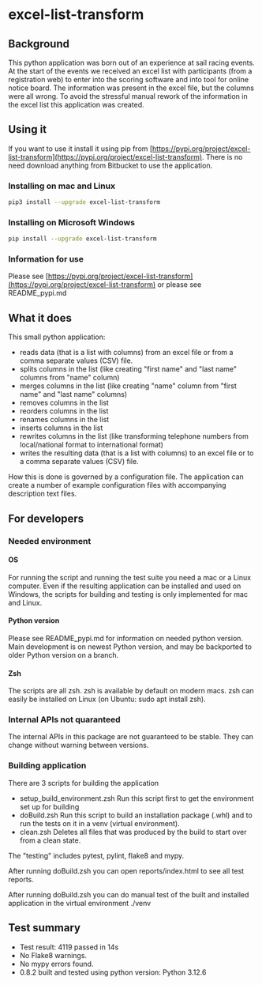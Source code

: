 # excel-list-transform

## Background

This python application was born out of an experience at sail racing events. At the start of the events we received an excel list with participants (from a registration web) to enter into the scoring software and into tool for online notice board. The information was present in the excel file, but the columns were all wrong. To avoid the stressful manual rework of the information in the excel list this application was created.

## Using it

If you want to use it install it using pip from [https://pypi.org/project/excel-list-transform](https://pypi.org/project/excel-list-transform). There is no need download anything from Bitbucket to use the application.

### Installing on mac and Linux

````sh
pip3 install --upgrade excel-list-transform
````

### Installing on Microsoft Windows

````sh
pip install --upgrade excel-list-transform
````

### Information for use

Please see [https://pypi.org/project/excel-list-transform](https://pypi.org/project/excel-list-transform) or please see README_pypi.md

## What it does

This small python application:

* reads data (that is a list with columns) from an excel file or from a comma separate values (CSV) file.
* splits columns in the list (like creating "first name" and "last name" columns from "name" column)
* merges columns in the list (like creating "name" column from "first name" and "last name" columns)
* removes columns in the list
* reorders columns in the list
* renames columns in the list
* inserts columns in the list
* rewrites columns in the list (like transforming telephone numbers from local/national format to international format)
* writes the resulting data (that is a list with columns) to an excel file or to a comma separate values (CSV) file.

How this is done is governed by a configuration file. The application can create a number of example configuration files with accompanying description text files.

## For developers

### Needed environment

#### OS

For running the script and running the test suite you need a mac or a Linux computer. Even if the resulting application can be installed and used on Windows, the scripts for building and testing is only implemented for mac and Linux.

#### Python version

Please see README_pypi.md for information on needed python version. Main development is on newest Python version, and may be backported to older Python version on a branch.

#### Zsh

The scripts are all zsh. zsh is available by default on modern macs. zsh can easily be installed on Linux (on Ubuntu: sudo apt install zsh).

### Internal APIs not quaranteed

The internal APIs in this package are not guaranteed to be stable. They can change without warning between versions.

### Building application

There are 3 scripts for building the application

* setup_build_environment.zsh
  Run this script first to get the environment set up for building
* doBuild.zsh
  Run this script to build an installation package (.whl) and to run the tests on it in a venv (virtual environment).
* clean.zsh
  Deletes all files that was produced by the build to start over from a clean state.

The "testing" includes pytest, pylint, flake8 and mypy.

After running doBuild.zsh you can open reports/index.html to see all test reports.

After running doBuild.zsh you can do manual test of the built and installed application in the virtual environment ./venv

## Test summary

* Test result: 4119 passed in 14s
* No Flake8 warnings.
* No mypy errors found.
* 0.8.2 built and tested using python version: Python 3.12.6
